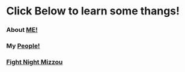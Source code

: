 # Click Below to learn some thangs! 

### About [ME!](https://github.com/maddieredpath/MarkdownPages/blob/main/aboutme.md)

### My [People!](https://github.com/maddieredpath/MarkdownPages/blob/main/MyPeople.md)

### [Fight Night Mizzou](https://github.com/maddieredpath/MarkdownPages/blob/main/nonprofit.md)
